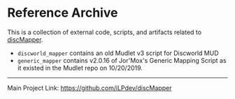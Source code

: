 # Reference Archive

This is a collection of external code, scripts, and artifacts related to [discMapper](https://github.com/iLPdev/discMapper).
- `discworld_mapper` contains an old Mudlet v3 script for Discworld MUD
- `generic_mapper` contains v2.0.16 of Jor'Mox's Generic Mapping Script as it existed in the Mudlet repo on 10/20/2019.

----
Main Project Link: https://github.com/iLPdev/discMapper
